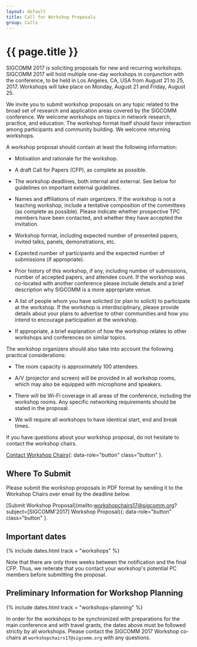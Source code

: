 ```yaml
---
layout: default
title: Call for Workshop Proposals
group: Calls
---
```


# {{ page.title }}

SIGCOMM 2017 is soliciting proposals for new and recurring workshops. SIGCOMM 2017 will hold multiple one-day workshops in conjunction with the conference, to be held in Los Angeles, CA, USA from August 21 to 25, 2017. Workshops will take place on Monday, August 21 and Friday, August 25.

We invite you to submit workshop proposals on any topic related to the broad set of research and application areas covered by the SIGCOMM conference. We welcome workshops on topics in network research, practice, and education. The workshop format itself should favor interaction among participants and community building. We welcome returning workshops.

A workshop proposal should contain at least the following information:

- Motivation and rationale for the workshop.

- A draft Call for Papers (CFP), as complete as possible.

- The workshop deadlines, both internal and external. See below for guidelines on important external guidelines.

- Names and affiliations of main organizers. If the workshop is not a teaching workshop, include a tentative composition of the committees (as complete as possible). Please indicate whether prospective TPC members have been contacted, and whether they have accepted the invitation.

- Workshop format, including expected number of presented papers, invited talks, panels, demonstrations, etc.

- Expected number of participants and the expected number of submissions (if appropriate).

- Prior history of this workshop, if any, including number of submissions, number of accepted papers, and attendee count. If the workshop was co-located with another conference please include details and a brief description why SIGCOMM is a more appropriate venue.

- A list of people whom you have solicited (or plan to solicit) to participate at the workshop. If the workshop is interdisciplinary, please provide details about your plans to advertise to other communities and how you intend to encourage participation at the workshop.

- If appropriate, a brief explanation of how the workshop relates to other workshops and conferences on similar topics.

The workshop organizers should also take into account the following practical considerations:

- The room capacity is approximately 100 attendees.

- A/V (projector and screen) will be provided in all workshop rooms, which may also be equipped with microphone and speakers.

- There will be Wi-Fi coverage in all areas of the conference, including the workshop rooms. Any specific networking requirements should be stated in the proposal.

- We will require all workshops to have identical start, end and break times.

If you have questions about your workshop proposal, do not hesitate to contact the workshop chairs.

[Contact Workshop Chairs](mailto:workshopchairs17@sigcomm.org){: data-role="button" class="button" }.

## Where To Submit

Please submit the workshop proposals in PDF format by sending it to the Workshop Chairs over email by the deadline below.

[Submit Workshop Proposal](mailto:workshopchairs17@sigcomm.org?subject=[SIGCOMM'2017] Workshop Proposal){: data-role="button" class="button" }.

## <i class="fa fa-calendar"></i> Important dates

{% include dates.html track = "workshops" %}

Note that there are only three weeks between the notification and the final CFP.  Thus, we reiterate that you contact your workshop's potential PC members before submitting the proposal.

## Preliminary Information for Workshop Planning

{% include dates.html track = "workshops-planning" %}

In order for the workshops to be synchronized with preparations for the main conference and with travel grants, the dates above must be followed strictly by all workshops. Please contact the SIGCOMM 2017 Workshop co-chairs at `workshopchairs17@sigcomm.org` with any questions.

<!-- <a href="files/cft.pdf" rel="external" data-role="button" class="dl-button button">Download this call as a PDF</a> -->
